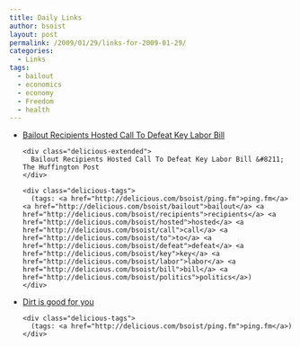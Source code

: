 ```yaml
---
title: Daily Links
author: bsoist
layout: post
permalink: /2009/01/29/links-for-2009-01-29/
categories:
  - Links
tags:
  - bailout
  - economics
  - economy
  - Freedom
  - health
---
```

<ul class="delicious">
  <li>
    <div class="delicious-link">
      <a href="http://twurl.nl/y40s1d">Bailout Recipients Hosted Call To Defeat Key Labor Bill</a>
    </div>
    
    <div class="delicious-extended">
      Bailout Recipients Hosted Call To Defeat Key Labor Bill &#8211; The Huffington Post
    </div>
    
    <div class="delicious-tags">
      (tags: <a href="http://delicious.com/bsoist/ping.fm">ping.fm</a> <a href="http://delicious.com/bsoist/bailout">bailout</a> <a href="http://delicious.com/bsoist/recipients">recipients</a> <a href="http://delicious.com/bsoist/hosted">hosted</a> <a href="http://delicious.com/bsoist/call">call</a> <a href="http://delicious.com/bsoist/to">to</a> <a href="http://delicious.com/bsoist/defeat">defeat</a> <a href="http://delicious.com/bsoist/key">key</a> <a href="http://delicious.com/bsoist/labor">labor</a> <a href="http://delicious.com/bsoist/bill">bill</a> <a href="http://delicious.com/bsoist/politics">politics</a>)
    </div>
  </li>
  
  <li>
    <div class="delicious-link">
      <a href="http://www.kottke.org/09/01/dirt-is-good-for-you">Dirt is good for you</a>
    </div>
    
    <div class="delicious-tags">
      (tags: <a href="http://delicious.com/bsoist/ping.fm">ping.fm</a>)
    </div>
  </li>
</ul>